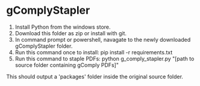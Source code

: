 # gComplyStapler
1. Install Python from the windows store.
2. Download this folder as zip or install with git.
3. In command prompt or powershell, navagate to the newly downloaded gComplyStapler folder.
4. Run this command once to install: pip install -r requirements.txt
5. Run this command to staple PDFs: python g_comply_stapler.py "[path to source folder containing gComply PDFs]"

This should output a 'packages' folder inside the original source folder.
